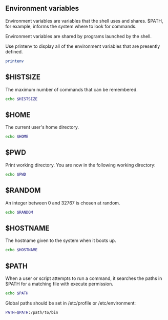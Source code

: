 <h2>Environment variables</h2>

Environment variables are variables that the shell uses and shares.
$PATH, for example, informs the system where to look for commands.

Environment variables are shared by programs launched by the shell.

Use printenv to display all of the environment variables that are presently defined.

```bash
printenv
```

<h2>$HISTSIZE</h2>

The maximum number of commands that can be remembered.

```bash
echo $HISTSIZE
```

<h2>$HOME</h2>

The current user's home directory.

```bash
echo $HOME
```

<h2>$PWD</h2>

Print working directory. You are now in the following working directory:

```bash
echo $PWD
```

<h2>$RANDOM</h2>

An integer between 0 and 32767 is chosen at random.

```bash
echo $RANDOM
```

<h2>$HOSTNAME</h2>

The hostname given to the system when it boots up.

```bash
echo $HOSTNAME
```

<h2>$PATH</h2>

When a user or script attempts to run a command, it searches the paths in $PATH for a matching file with execute permission.

```bash
echo $PATH
```

Global paths should be set in /etc/profile or /etc/environment:

```bash
PATH=$PATH:/path/to/bin
```
